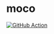 # moco

[![GitHub Action](https://img.shields.io/github/actions/workflow/status/raviqqe/moco/test.yaml?branch=main&style=flat-square)](https://github.com/raviqqe/moco/actions)

